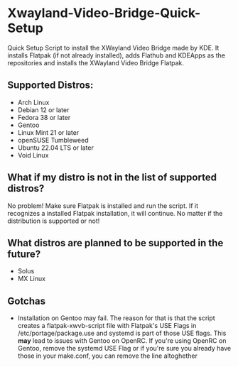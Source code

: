 # Xwayland-Video-Bridge-Quick-Setup
Quick Setup Script to install the XWayland Video Bridge made by KDE. It installs Flatpak (if not already installed), adds Flathub and KDEApps as the repositories and installs the XWayland Video Bridge Flatpak.

## Supported Distros:
* Arch Linux
* Debian 12 or later
* Fedora 38 or later
* Gentoo
* Linux Mint 21 or later
* openSUSE Tumbleweed
* Ubuntu 22.04 LTS or later
* Void Linux

## What if my distro is not in the list of supported distros?
No problem! Make sure Flatpak is installed and run the script. If it recognizes a installed Flatpak installation, it will continue. No matter if the distribution is supported or not!

## What distros are planned to be supported in the future?
* Solus
* MX Linux

## Gotchas
* Installation on Gentoo may fail. The reason for that is that the script creates a flatpak-xwvb-script file with Flatpak's USE Flags in /etc/portage/package.use and systemd is part of those USE flags. This **may** lead to issues with Gentoo on OpenRC. If you're using OpenRC on Gentoo, remove the systemd USE Flag or if you're sure you already have those in your make.conf, you can remove the line altoghether
